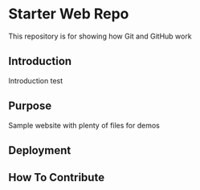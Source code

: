 # Starter Web Repo

This repository is for showing how Git and GitHub work

## Introduction

Introduction test

## Purpose

Sample website with plenty of files for demos

## Deployment

## How To Contribute